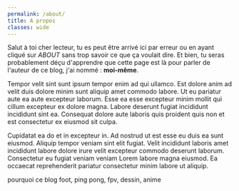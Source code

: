 ```yaml
---
permalink: /about/
title: A propos
classes: wide
---
```


Salut à toi cher lecteur, tu es peut être arrivé ici par erreur ou en ayant cliqué sur *ABOUT* sans trop savoir ce que ça voulait dire. Et bien, tu seras probablement déçu d'apprendre que cette page est là pour parler de l'auteur de ce blog, j'ai nommé : **moi-même**.

Tempor velit sint sunt ipsum tempor enim ad qui ullamco. Est dolore anim ad velit duis dolore minim sunt aliquip amet commodo labore. Ut eu pariatur aute ea aute excepteur laborum. Esse ea esse excepteur minim mollit qui cillum excepteur ex dolore magna. Labore deserunt fugiat incididunt incididunt sint ea. Consequat dolore aute laboris quis proident quis non et est consectetur ex eiusmod sit culpa.

Cupidatat ea do et in excepteur in. Ad nostrud ut est esse eu duis ea sunt eiusmod. Aliquip tempor veniam sint elit fugiat. Velit incididunt laboris amet incididunt labore dolore irure velit excepteur commodo deserunt laborum. Consectetur eu fugiat veniam veniam Lorem labore magna eiusmod. Ea occaecat reprehenderit pariatur consectetur minim labore ut aliquip.

pourquoi ce blog
foot, ping pong, fpv, dessin, anime